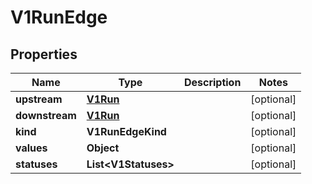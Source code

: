 

# V1RunEdge


## Properties

| Name | Type | Description | Notes |
|------------ | ------------- | ------------- | -------------|
|**upstream** | [**V1Run**](V1Run.md) |  |  [optional] |
|**downstream** | [**V1Run**](V1Run.md) |  |  [optional] |
|**kind** | **V1RunEdgeKind** |  |  [optional] |
|**values** | **Object** |  |  [optional] |
|**statuses** | **List&lt;V1Statuses&gt;** |  |  [optional] |



